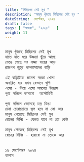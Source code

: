 ```yaml
---
title: "মিছিলের সেই মুখ "
description: "মানুষ খুঁজছে মিছিলের সেই মুখ "
dateString:  সেপ্টেম্বর, ২০২৪
draft: false
tags: [ "অভয়া", "২০২৪"   ]
weight: 11
---
```



<pre>

মানুষ খুঁজছে মিছিলের সেই মুখ 
হাতে হাত ধরে উষ্ণতা ছুঁয়ে আছে 
ভেঙে গেছে সব লজ্জা ভয়ের আড় 
রাজপথ জুড়ে ভালবাসাদের বাড়ি 

এই বাড়িটিতে জানলা দরজা খোলা 
অবারিত দ্বার যখন যেভাবে খুশি 
এসো - নিয়ে এসো সমবেত উচ্ছাস 
পূণ্য সলিলে ভাসাবো  অক্ষৌহিণী
 
পূণ্য সলিলে ভেসেছে চন্দ্র ডিঙা 
চেনা চোরাশ্রোতে ভূল হবে না কো আর 
মানুষ পেয়েছে মিছিলের সেই মুখ 
বোনের দিব্বি - ফেরত যাবে না তো কেউ  

মানুষ পেয়েছে মিছিলের সেই মুখ 
বোনের দিব্বি - হারাবো না তোকে আর


১৬ সেপ্টেমম্বর ২০২৪ 
ডালাস 

<pre>
